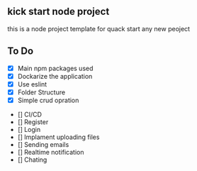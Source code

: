 ## kick start node project

this is a node project template for quack start any new peoject

## To Do
- [X] Main npm packages used
- [X] Dockarize the application
- [X] Use eslint
- [X] Folder Structure
- [X] Simple crud opration
- [] CI/CD
- [] Register 
- [] Login 
- [] Implament uploading files
- [] Sending emails
- [] Realtime notification
- [] Chating 